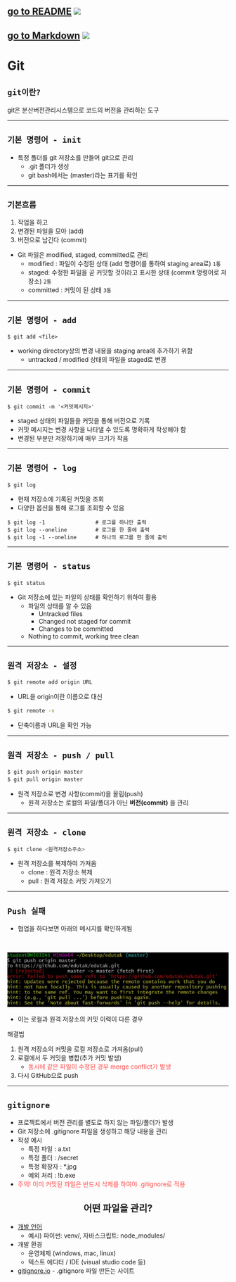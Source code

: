 ## [go to README](README.md) <img src="https://img.shields.io/badge/README-018EF5?style=flat&logo=README&logoColor=white" /><br>
## [go to Markdown](markdown.md) <img src="https://img.shields.io/badge/Markdown-000000?style=flat&logo=Markdown&logoColor=white" />
# Git                      

## `git이란?`
git은 분산버전관리시스템으로 코드의 버전을 관리하는 도구

---

## `기본 명령어 - init`
- 특정 폴더를 git 저장소를 만들어 git으로 관리
    - .git 폴더가 생성
    - git bash에서는 (master)라는 표기를 확인
---

## `기본흐름`
1. 작업을 하고
2. 변경된 파일을 모아 (add)
3. 버전으로 남긴다 (commit)

- Git 파일은 modified, staged, committed로 관리
    - modified : 파일이 수정된 상태 (add 명령어를 통하여 staging area로) `1통`
    - staged: 수정한 파일을 곧 커밋할 것이라고 표시한 상태 (commit 명령어로 저장소) `2통`
    - committed : 커밋이 된 상태 `3통`
---

## `기본 명령어 - add`
```
$ git add <file>
```
- working directory상의 변경 내용을 staging area에 추가하기 위함
    - untracked / modified 상태의 파일을 staged로 변경
---

## `기본 명령어 - commit`
```
$ git commit -m '<커밋메시지>'
```
- staged 상태의 파일들을 커밋을 통해 버전으로 기록
- 커밋 메시지는 변경 사항을 나타낼 수 있도록 명확하게 작성해야 함
- 변경된 부분만 저장하기에 매우 크기가 작음
---

## `기본 명령어 - log`
```
$ git log
```
- 현재 저장소에 기록된 커밋을 조회
- 다양한 옵션을 통해 로그를 조회할 수 있음
```
$ git log -1                # 로그를 하나만 출력
$ git log --oneline         # 로그를 한 줄에 출력
$ git log -1 --oneline      # 하나의 로그를 한 줄에 출력
```
---

## `기본 명령어 - status`
```
$ git status
```
- Git 저장소에 있는 파일의 상태를 확인하기 위하여 활용
    - 파일의 상태를 알 수 있음
        - Untracked files
        - Changed not staged for commit
        - Changes to be committed
    - Nothing to commit, working tree clean
---

## `원격 저장소 - 설정`
```bash
$ git remote add origin URL
```
- URL을 origin이란 이름으로 대신

```bash
$ git remote -v
```
- 단축이름과 URL을 확인 가능
---
## `원격 저장소 - push / pull`
```bash
$ git push origin master
$ git pull origin master
```
- 원격 저장소로 변경 사항(commit)을 올림(push)
    - 원격 저장소는 로컬의 파일/폴더가 아닌 **버전(commit)** 을 관리
---

## `원격 저장소 - clone`
```bash
$ git clone <원격저장소주소>
```
- 원격 저장소를 복제하여 가져옴
    - clone : 원격 저장소 복제
    - pull : 원격 저장소 커밋 가져오기
---

## `Push 실패`
- 협업을 하다보면 아래의 메시지를 확인하게됨
<br>

![push_conflict](image/push_conflict.jpg)
- 이는 로컬과 원격 저장소의 커밋 이력이 다른 경우<br>

해결법<br>
1. 원격 저장소의 커밋을 로컬 저장소로 가져옴(pull)
2. 로컬에서 두 커밋을 병합(추가 커밋 발생)
    - <span style="color:#FF4848">동시에 같은 파일이 수정된 경우 merge conflict가 발생</span>
3. 다시 GitHub으로 push
---

## `gitignore`
- 프로젝트에서 버전 관리를 별도로 하지 않는 파일/폴더가 발생
- Git 저장소에 .gitignore 파일을 생성하고 해당 내용을 관리
- 작성 예시
    - 특정 파일 : a.txt
    - 특정 폴더 : /secret
    - 특정 확장자 : *.jpg
    - 예외 처리 : !b.exe
- <span style="color:#FF4848">주의! 이미 커밋된 파일은 반드시 삭제를 하여야 .gitignore로 적용</span>
## <div align=center>어떤 파일을 관리?</div>

- [개발 언어](https://github.com/github/gitignore)
    - 예시) 파이썬: venv/, 자바스크립트: node_modules/
- 개발 환경
    - 운영체제 (windows, mac, linux)
    - 텍스트 에디터 / IDE (visual studio code 등)
- [gitignore.io](https://gitignore.io) - .gitignore 파일 만든는 사이트
